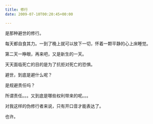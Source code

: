 ```yaml
---
title: 修行
date: 2009-07-10T00:20:45+00:00

---
```

是那种避世的修行。

每天都自食其力。一到了晚上就可以放下一切，怀着一颗平静的心上床睡觉。

第二天一睁眼，再来吧，又是新生的一天。

天天面临死亡的目的是为了抗拒对死亡的恐惧。

避世，到底是避什么呢？

是规避责任吗？

所谓责任。。。又到底是哪些权利带来的呢。。。

对我这样的伪修行者来说，只有开口音才能表达了。

也许。
